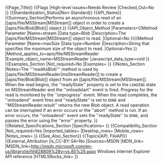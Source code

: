 {{Page_Title}}
{{Flags
|High-level issues=Needs Review
|Checked_Out=No
}}
{{Standardization_Status|Non-Standard}}
{{API_Name}}
{{Summary_Section|Performs an asynchronous read of an [[apis/file/MSStream|MSStream]] object in order to create a [[apis/file/Blob|Blob]] object.}}
{{API_Object_Method
|Parameters={{Method Parameter
|Name=stream
|Data type=Blob
|Description=The [[apis/file/MSStream|MSStream]] object to read.
|Optional=No
}}{{Method Parameter
|Name=maxSize
|Data type=Number
|Description=String that specifies the  maximum size of the  object to read.
|Optional=Yes
}}
|Method_applies_to=apis/file/MSStreamReader
|Example_object_name=MSStreamReader
|Javascript_data_type=void
}}
{{Examples_Section
|Not_required=No
|Examples=
}}
{{Notes_Section
|Notes=The '''readAsBlob''' method is used by [[apis/file/MSStreamReader|msStreamReader]] to create a [[apis/file/Blob|Blob]] object from an [[apis/file/MSStream|MSStream]]. When the read begins, the ''readyState'' property is set to the <code>LOADING</code> state on MSStreamReader and the ''onloadstart'' event is fired. Progress for the read is monitored by the ''onprogress'' event. When the read completes, the ''onloadend'' event fires and ''readyState'' is set to <code>DONE</code> and ''MSStreamReader.result'' returns the new Blob object.
A read operation can be interrupted if an error occurs or the ''abort'' method is run. If an error occurs, the ''onloadend'' event sets the ''readyState'' to <code>DONE</code>, and passes the error using the ''error'' property.
}}
{{Related_Specifications_Section
|Specifications=
}}
{{Compatibility_Section
|Not_required=Yes
|Imported_tables=
|Desktop_rows=
|Mobile_rows=
|Notes_rows=
}}
{{See_Also_Section}}
{{Topics|API, FileAPI}}
{{External_Attribution
|Is_CC-BY-SA=No
|Sources=MSDN
|MDN_link=
|MSDN_link=http://msdn.microsoft.com/en-us/library/ie/hh828809%28v=vs.85%29.aspx Windows Internet Explorer API reference
|HTML5Rocks_link=
}}